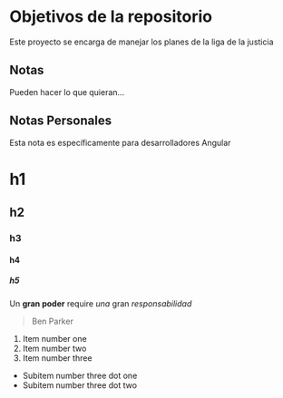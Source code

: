 # Objetivos de la repositorio

Este proyecto se encarga de manejar los planes de la liga de la justicia


## Notas
Pueden hacer lo que quieran...

## Notas Personales
Esta nota es específicamente para desarrolladores Angular


# h1
## h2
### h3
#### h4
##### h5

Un **gran poder** require _una_ gran *responsabilidad*
>Ben Parker

1. Item number one
2. Item number two
3. Item number three
  * Subitem number three dot one
  * Subitem number three dot two
